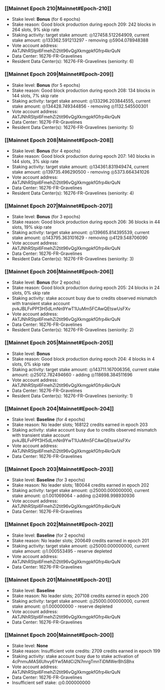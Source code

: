 ### [[Mainnet Epoch 210|Mainnet#Epoch-210]]
* Stake level: **Bonus** (for 6 epochs)
* Stake reason: Good block production during epoch 209: 242 blocks in 264 slots, 9% skip rate
* Staking activity: target stake amount: ◎127458.512264909, current stake amount: ◎133362.591213297 - removing ◎5904.078948388
* Vote account address: AkTJNhRStpi6FmehZi2tit96vQgXkmgpkfGfrp4krQuN
* Data Center: 16276-FR-Gravelines
* Resident Data Center(s): 16276-FR-Gravelines (seniority: 6)
### [[Mainnet Epoch 209|Mainnet#Epoch-209]]
* Stake level: **Bonus** (for 5 epochs)
* Stake reason: Good block production during epoch 208: 134 blocks in 144 slots, 7% skip rate
* Staking activity: target stake amount: ◎133296.203844555, current stake amount: ◎134428.749344856 - removing ◎1132.545500301
* Vote account address: AkTJNhRStpi6FmehZi2tit96vQgXkmgpkfGfrp4krQuN
* Data Center: 16276-FR-Gravelines
* Resident Data Center(s): 16276-FR-Gravelines (seniority: 5)
### [[Mainnet Epoch 208|Mainnet#Epoch-208]]
* Stake level: **Bonus** (for 4 epochs)
* Stake reason: Good block production during epoch 207: 140 blocks in 144 slots, 3% skip rate
* Staking activity: target stake amount: ◎134361.831949474, current stake amount: ◎139735.496290500 - removing ◎5373.664341026
* Vote account address: AkTJNhRStpi6FmehZi2tit96vQgXkmgpkfGfrp4krQuN
* Data Center: 16276-FR-Gravelines
* Resident Data Center(s): 16276-FR-Gravelines (seniority: 4)
### [[Mainnet Epoch 207|Mainnet#Epoch-207]]
* Stake level: **Bonus** (for 3 epochs)
* Stake reason: Good block production during epoch 206: 36 blocks in 44 slots, 19% skip rate
* Staking activity: target stake amount: ◎139665.814395539, current stake amount: ◎143795.363101629 - removing ◎4129.548706090
* Vote account address: AkTJNhRStpi6FmehZi2tit96vQgXkmgpkfGfrp4krQuN
* Data Center: 16276-FR-Gravelines
* Resident Data Center(s): 16276-FR-Gravelines (seniority: 3)
### [[Mainnet Epoch 206|Mainnet#Epoch-206]]
* Stake level: **Bonus** (for 2 epochs)
* Stake reason: Good block production during epoch 205: 24 blocks in 24 slots, 0% skip rate
* Staking activity: stake account busy due to credits observed mismatch with transient stake account pvkJBLFvPPf3H5dLmNn9YwT1UuMm5FCAwQEtswUsFXv
* Vote account address: AkTJNhRStpi6FmehZi2tit96vQgXkmgpkfGfrp4krQuN
* Data Center: 16276-FR-Gravelines
* Resident Data Center(s): 16276-FR-Gravelines (seniority: 2)
### [[Mainnet Epoch 205|Mainnet#Epoch-205]]
* Stake level: **Bonus**
* Stake reason: Good block production during epoch 204: 4 blocks in 4 slots, 0% skip rate
* Staking activity: target stake amount: ◎143711.167006356, current stake amount: ◎25012.782494660 - adding ◎118698.384511696
* Vote account address: AkTJNhRStpi6FmehZi2tit96vQgXkmgpkfGfrp4krQuN
* Data Center: 16276-FR-Gravelines
* Resident Data Center(s): 16276-FR-Gravelines (seniority: 1)
### [[Mainnet Epoch 204|Mainnet#Epoch-204]]
* Stake level: **Baseline** (for 4 epochs)
* Stake reason: No leader slots; 168122 credits earned in epoch 203
* Staking activity: stake account busy due to credits observed mismatch with transient stake account pvkJBLFvPPf3H5dLmNn9YwT1UuMm5FCAwQEtswUsFXv
* Vote account address: AkTJNhRStpi6FmehZi2tit96vQgXkmgpkfGfrp4krQuN
* Data Center: 16276-FR-Gravelines
### [[Mainnet Epoch 203|Mainnet#Epoch-203]]
* Stake level: **Baseline** (for 3 epochs)
* Stake reason: No leader slots; 180044 credits earned in epoch 202
* Staking activity: target stake amount: ◎25000.000000000, current stake amount: ◎1.001069064 - adding ◎24998.998930936
* Vote account address: AkTJNhRStpi6FmehZi2tit96vQgXkmgpkfGfrp4krQuN
* Data Center: 16276-FR-Gravelines
### [[Mainnet Epoch 202|Mainnet#Epoch-202]]
* Stake level: **Baseline** (for 2 epochs)
* Stake reason: No leader slots; 200649 credits earned in epoch 201
* Staking activity: target stake amount: ◎25000.000000000, current stake amount: ◎1.000553495 - reserve depleted
* Vote account address: AkTJNhRStpi6FmehZi2tit96vQgXkmgpkfGfrp4krQuN
* Data Center: 16276-FR-Gravelines
### [[Mainnet Epoch 201|Mainnet#Epoch-201]]
* Stake level: **Baseline**
* Stake reason: No leader slots; 207108 credits earned in epoch 200
* Staking activity: target stake amount: ◎25000.000000000, current stake amount: ◎1.000000000 - reserve depleted
* Vote account address: AkTJNhRStpi6FmehZi2tit96vQgXkmgpkfGfrp4krQuN
* Data Center: 16276-FR-Gravelines
### [[Mainnet Epoch 200|Mainnet#Epoch-200]]
* Stake level: **None**
* Stake reason: Insufficient vote credits: 2709 credits earned in epoch 199
* Staking activity: stake account busy due to stake activation of 4cPnmuMAS6Uhvy6Yw5MdCi2N7mrgTmnTiDMWerBhSBhx
* Vote account address: AkTJNhRStpi6FmehZi2tit96vQgXkmgpkfGfrp4krQuN
* Data Center: 16276-FR-Gravelines
* Insufficient self stake: ◎0.000000000